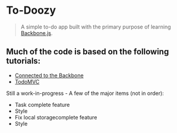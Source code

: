 # To-Doozy

> A simple to-do app built with the primary purpose of learning [Backbone.js](http://backbonejs.org).

## Much of the code is based on the following tutorials:

* [Connected to the Backbone](https://tutsplus.com/course/connected-to-the-backbone/)
* [TodoMVC](http://todomvc.com/)

Still a work-in-progress - A few of the major items (not in order):

* Task complete feature
* Style
* Fix local storagecomplete feature
* Style
